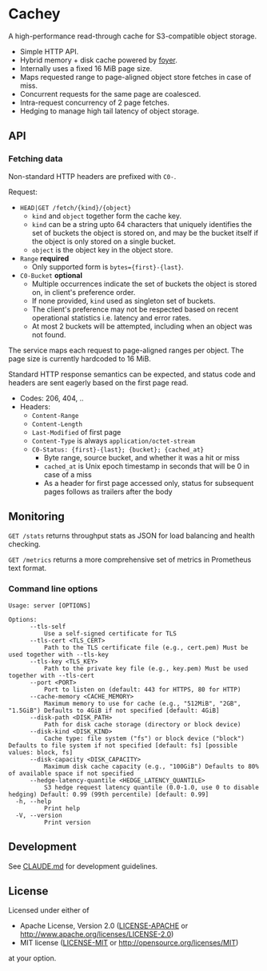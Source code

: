 # Cachey

A high-performance read-through cache for S3-compatible object storage.

- Simple HTTP API.
- Hybrid memory + disk cache powered by [foyer](https://foyer.rs/).
- Internally uses a fixed 16 MiB page size.
- Maps requested range to page-aligned object store fetches in case of miss.
- Concurrent requests for the same page are coalesced.
- Intra-request concurrency of 2 page fetches.
- Hedging to manage high tail latency of object storage.

## API

### Fetching data

Non-standard HTTP headers are prefixed with `C0-`.

Request:
- `HEAD|GET /fetch/{kind}/{object}`
  - `kind` and `object` together form the cache key.
  - `kind` can be a string upto 64 characters that uniquely identifies the set of buckets the object is stored on, and may be the bucket itself if the object is only stored on a single bucket.
  - `object` is the object key in the object store.
- `Range` **required**
  - Only supported form is `bytes={first}-{last}`.
- `C0-Bucket` **optional**
  - Multiple occurrences indicate the set of buckets the object is stored on, in client's preference order.
  - If none provided, `kind` used as singleton set of buckets.
  - The client's preference may not be respected based on recent operational statistics i.e. latency and error rates.
  - At most 2 buckets will be attempted, including when an object was not found.

The service maps each request to page-aligned ranges per object. The page size is currently hardcoded to 16 MiB.

Standard HTTP response semantics can be expected, and status code and headers are sent eagerly based on the first page read.
- Codes: 206, 404, ..
- Headers:
  - `Content-Range`
  - `Content-Length`
  - `Last-Modified` of first page
  - `Content-Type` is always `application/octet-stream`
  - `C0-Status: {first}-{last}; {bucket}; {cached_at}`
    - Byte range, source bucket, and whether it was a hit or miss
    - `cached_at` is Unix epoch timestamp in seconds that will be 0 in case of a miss
    - As a header for first page accessed only, status for subsequent pages follows as trailers after the body

## Monitoring

`GET /stats` returns throughput stats as JSON for load balancing and health checking.

`GET /metrics` returns a more comprehensive set of metrics in Prometheus text format.

### Command line options

```
Usage: server [OPTIONS]

Options:
      --tls-self
          Use a self-signed certificate for TLS
      --tls-cert <TLS_CERT>
          Path to the TLS certificate file (e.g., cert.pem) Must be used together with --tls-key
      --tls-key <TLS_KEY>
          Path to the private key file (e.g., key.pem) Must be used together with --tls-cert
      --port <PORT>
          Port to listen on (default: 443 for HTTPS, 80 for HTTP)
      --cache-memory <CACHE_MEMORY>
          Maximum memory to use for cache (e.g., "512MiB", "2GB", "1.5GiB") Defaults to 4GiB if not specified [default: 4GiB]
      --disk-path <DISK_PATH>
          Path for disk cache storage (directory or block device)
      --disk-kind <DISK_KIND>
          Cache type: file system ("fs") or block device ("block") Defaults to file system if not specified [default: fs] [possible values: block, fs]
      --disk-capacity <DISK_CAPACITY>
          Maximum disk cache capacity (e.g., "100GiB") Defaults to 80% of available space if not specified
      --hedge-latency-quantile <HEDGE_LATENCY_QUANTILE>
          S3 hedge request latency quantile (0.0-1.0, use 0 to disable hedging) Default: 0.99 (99th percentile) [default: 0.99]
  -h, --help
          Print help
  -V, --version
          Print version
```

## Development

See [CLAUDE.md](CLAUDE.md) for development guidelines.

## License

Licensed under either of

 * Apache License, Version 2.0 ([LICENSE-APACHE](LICENSE-APACHE) or http://www.apache.org/licenses/LICENSE-2.0)
 * MIT license ([LICENSE-MIT](LICENSE-MIT) or http://opensource.org/licenses/MIT)

at your option.
